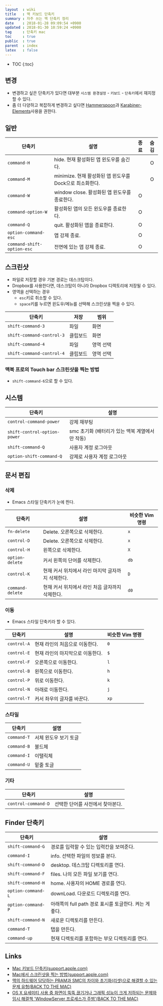 ```yaml
---
layout  : wiki
title   : 맥 키보드 단축키
summary : 자주 쓰는 맥 단축키 정리
date    : 2018-01-28 09:09:54 +0900
updated : 2018-01-30 10:59:24 +0900
tag     : 단축키 mac
toc     : true
public  : true
parent  : index
latex   : false
---
```

* TOC
{:toc}

## 변경

* 변경하고 싶은 단축키가 있다면 대부분 `시스템 환경설정` - `키보드` - `단축키`에서 재지정 할 수 있다.
* 좀 더 다양하고 복잡하게 변경하고 싶다면 [Hammerspoon](http://www.hammerspoon.org/ )과 [Karabiner-Elements](https://github.com/tekezo/Karabiner-Elements )사용을 권한다.

## 일반

| 단축키                       | 설명                                                       | 종료     | 숨김     |
| ---------------------------- | ---------------------------------------------------------- | :------: | :------: |
| `command-H`                  | hide. 현재 활성화된 앱 윈도우를 숨긴다.                    |          | O        |
| `command-M`                  | minimize. 현재 활성화된 앱 윈도우를 Dock으로 최소화한다.   |          | O        |
| `command-W`                  | window close. 활성화된 앱 윈도우를 종료한다.               | O        |          |
| `command-option-W`           | 활성화된 앱의 모든 윈도우를 종료한다.                      | O        |          |
| `command-Q`                  | quit. 활성화된 앱을 종료한다.                              | O        |          |
| `option-command-esc`         | 앱 강제 종료.                                              | O        |          |
| `command-shift-option-esc`   | 전면에 있는 앱 강제 종료.                                  | O        |          |

## 스크린샷

* 파일로 저장할 경우 기본 경로는 데스크탑이다.
* Dropbox를 사용한다면, 데스크탑이 아니라 Dropbox 디렉토리에 저장될 수 있다.
* 영역을 선택하는 경우
    * `esc`키로 취소할 수 있다.
    * `space`키를 누르면 윈도우/메뉴를 선택해 스크린샷을 찍을 수 있다.

| 단축키                    | 저장     | 범위      |
|---------------------------|----------|-----------|
| `shift-command-3`         | 파일     | 화면      |
| `shift-command-control-3` | 클립보드 | 화면      |
| `shift-command-4`         | 파일     | 영역 선택 |
| `shift-command-control-4` | 클립보드 | 영역 선택 |

### 맥북 프로의 Touch bar 스크린샷을 찍는 방법

* `shift-command-6`으로 할 수 있다.

## 시스템

| 단축키                       | 설명                                            |
|------------------------------|-------------------------------------------------|
| `control-command-power`      | 강제 재부팅                                     |
| `shift-control-option-power` | smc 초기화 (배터리가 있는 맥북 계열에서만 작동) |
| `shift-command-Q`            | 사용자 계정 로그아웃                            |
| `option-shift-command-Q`     | 강제로 사용자 계정 로그아웃                     |

## 문서 편집

### 삭제

* Emacs 스타일 단축키가 눈에 띈다.

| 단축키           | 설명                                              | 비슷한 Vim 명령 |
|------------------|---------------------------------------------------|-----------------|
| `fn-delete`      | Delete. 오른쪽으로 삭제한다.                      | `x`             |
| `control-D`      | Delete. 오른쪽으로 삭제한다.                      | `x`             |
| `control-H`      | 왼쪽으로 삭제한다.                                | `X`             |
| `option-delete`  | 커서 왼쪽의 단어를 삭제한다.                      | `db`            |
| `control-K`      | 현재 커서 위치에서 라인 마지막 글자까지 삭제한다. | `D`             |
| `command-delete` | 현재 커서 위치에서 라인 처음 글자까지 삭제한다.   | `d0`            |

### 이동

* Emacs 스타일 단축키라 할 수 있다.

| 단축키      | 설명                             | 비슷한 Vim 명령 |
|-------------|----------------------------------|-----------------|
| `control-A` | 현재 라인의 처음으로 이동한다.   | `0`             |
| `control-E` | 현재 라인의 마지막으로 이동한다. | `$`             |
| `control-F` | 오른쪽으로 이동한다.             | `l`             |
| `control-B` | 왼쪽으로 이동한다.               | `h`             |
| `control-P` | 위로 이동한다.                   | `k`             |
| `control-N` | 아래로 이동한다.                 | `j`             |
| `control-T` | 커서 좌우의 글자를 바꾼다.       | `xp`            |

### 스타일

| 단축키      | 설명                  |
|-------------|-----------------------|
| `command-T` | 서체 윈도우 보기 토글 |
| `command-B` | 볼드체                |
| `command-I` | 이탤릭체              |
| `command-U` | 밑줄 토글             |

### 기타

| 단축키              | 설명                             |
|---------------------|----------------------------------|
| `control-command-D` | 선택한 단어를 사전에서 찾아본다. |

## Finder 단축키

| 단축키             | 설명                                                   |
|--------------------|--------------------------------------------------------|
| `shift-command-G`  | 경로를 입력할 수 있는 입력칸을 보여준다.               |
| `command-I`        | info. 선택한 파일의 정보를 본다.                       |
| `shift-command-D`  | desktop. 데스크탑 디렉토리를 연다.                     |
| `shift-command-F`  | files. 나의 모든 파일 보기를 연다.                     |
| `shift-command-H`  | home. 사용자의 HOME 경로를 연다.                       |
| `option-command-L` | downLoad. 다운로드 디렉토리를 연다.                    |
| `option-command-P` | 아래쪽의 full path 경로 표시를 토글한다. 켜는 게 좋다. |
| `shift-command-N`  | 새로운 디렉토리를 만든다.                              |
| `command-T`        | 탭을 만든다.                                           |
| `command-up`       | 현재 디렉토리를 포함하는 부모 디렉토리를 연다.         |

## Links

* [Mac 키보드 단축키(support.apple.com)](https://support.apple.com/ko-kr/HT201236 )
* [Mac에서 스크린샷을 찍는 방법(support.apple.com)](https://support.apple.com/ko-kr/HT201361 )
* [맥의 하드웨어 담당하는 PRAM과 SMC의 차이와 초기화(리셋)으로 해결할 수 있는 문제 유형(BACK TO THE MAC)](http://macnews.tistory.com/742 )
* [OS X 요세미티 사용 중 화면이 뚝뚝 끊기거나 그래픽 성능이 크게 저하되는 문제와 임시 해결책 'WIndowServer 프로세스가 주범'(BACK TO THE MAC)](http://macnews.tistory.com/2706 )

